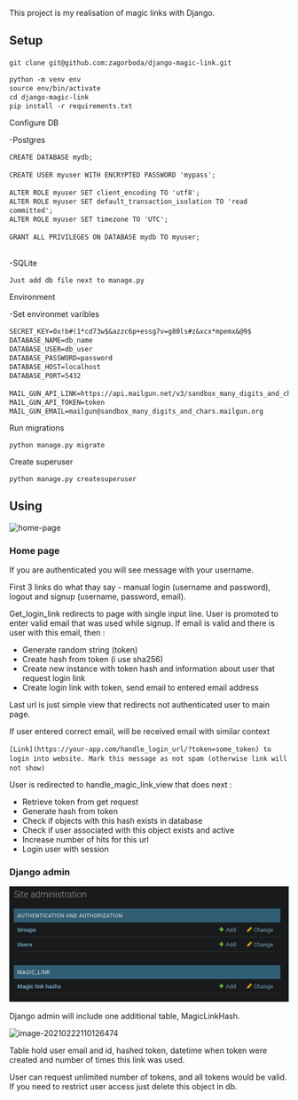 This project is my realisation of magic links with Django.

## Setup

`git clone git@github.com:zagorboda/django-magic-link.git`
    

```
python -m venv env
source env/bin/activate
cd django-magic-link
pip install -r requirements.txt
```

Configure DB

-Postgres

```
CREATE DATABASE mydb;

CREATE USER myuser WITH ENCRYPTED PASSWORD 'mypass';

ALTER ROLE myuser SET client_encoding TO 'utf8';
ALTER ROLE myuser SET default_transaction_isolation TO 'read committed';
ALTER ROLE myuser SET timezone TO 'UTC';

GRANT ALL PRIVILEGES ON DATABASE mydb TO myuser;
```

  ​    
  -SQLite

  	Just add db file next to manage.py

  Environment

  -Set environmet varibles

  	SECRET_KEY=0x!b#(1*cd73w$&azzc6p+essg7v=g80ls#z&xcx*mpemx&@9$
  	DATABASE_NAME=db_name
  	DATABASE_USER=db_user 
  	DATABASE_PASSWORD=password
  	DATABASE_HOST=localhost
  	DATABASE_PORT=5432
  	
  	MAIL_GUN_API_LINK=https://api.mailgun.net/v3/sandbox_many_digits_and_chars.mailgun.org/messages
  	MAIL_GUN_API_TOKEN=token
  	MAIL_GUN_EMAIL=mailgun@sandbox_many_digits_and_chars.mailgun.org


  Run migrations

  	python manage.py migrate

  Create superuser

  	python manage.py createsuperuser

  ## Using

  ![home-page](./doc/home_page.png)



  ### Home page

  If you are authenticated you will see message with your username. 

  First 3 links do what thay say - manual login (username and password), logout and signup (username, password, email).

  Get_login_link redirects to page with single input line. User is promoted to enter valid email that was used while signup. If email is valid and there is user with this email, then : 

  * Generate random string (token)
  * Create hash from token (i use sha256)
  * Create new instance with token hash and information about user that request login link
  * Create login link with token, send email to entered email address

  Last url is just simple view that redirects not authenticated user to main page.


  If user entered correct email, will be received email with similar context 

  `[Link](https://your-app.com/handle_login_url/?token=some_token) to login into website. Mark this message as not spam (otherwise link will not show)`

  User is redirected to handle_magic_link_view that does next :
  * Retrieve token from get request
  * Generate hash from token
  * Check if objects with this hash exists in database
  * Check if user associated with this object exists and active
  * Increase number of hits for this url
  * Login user with session

### Django admin

![django-admin](./doc/img/django_admin1.png)



Django admin will include one additional table, MagicLinkHash.

![image-20210222110126474](/home/bod/.config/Typora/typora-user-images/image-20210222110126474.png) 	

Table hold user email and id, hashed token, datetime when token were created and number of times this link was used.

User can request unlimited number of tokens, and all tokens would be valid. If you need to restrict user access just delete this object in db.
